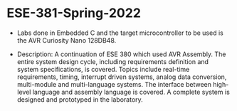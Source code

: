 # ESE-381-Spring-2022

* Labs done in Embedded C and the target microcontroller to be used is the AVR Curiosity Nano 128DB48.

* Description: A continuation of ESE 380 which used AVR Assembly. The entire system design cycle, including requirements definition and system specifications, is covered. Topics include real-time requirements, timing, interrupt driven systems, analog data conversion, multi-module and multi-language systems. The interface between high-level language and assembly language is covered. A complete system is designed and prototyped in the laboratory.

